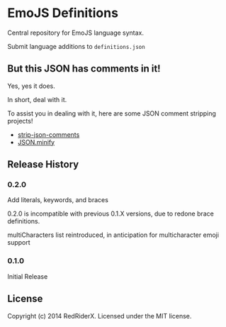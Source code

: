 EmoJS Definitions
=================

Central repository for EmoJS language syntax.

Submit language additions to `definitions.json`

## But this JSON has comments in it!

Yes, yes it does.

In short, deal with it.

To assist you in dealing with it, here are some JSON comment stripping projects!

* [strip-json-comments](https://github.com/sindresorhus/strip-json-comments)
* [JSON.minify](https://github.com/getify/JSON.minify)

## Release History

### 0.2.0

Add literals, keywords, and braces

0.2.0 is incompatible with previous 0.1.X versions, due to redone brace
definitions.

multiCharacters list reintroduced, in anticipation for multicharacter
emoji support


### 0.1.0

Initial Release

## License
Copyright (c) 2014 RedRiderX. Licensed under the MIT license.
